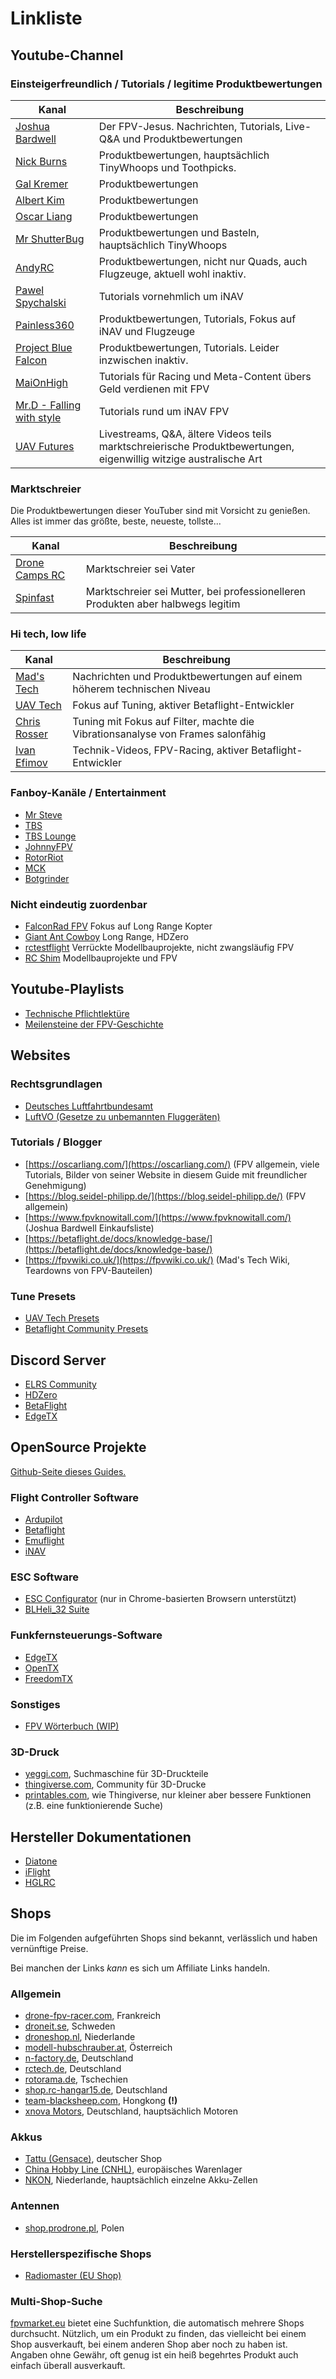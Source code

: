 # Linkliste

## Youtube-Channel

### Einsteigerfreundlich / Tutorials / legitime Produktbewertungen

| Kanal                                                             | Beschreibung                                                                                                      |
| ----------------------------------------------------------------- | ----------------------------------------------------------------------------------------------------------------- |
| [Joshua Bardwell](https://www.youtube.com/@JoshuaBardwell)        | Der FPV-Jesus. Nachrichten, Tutorials, Live-Q&A und Produktbewertungen                                            |
| [Nick Burns](https://www.youtube.com/@NickBurnsFPV)               | Produktbewertungen, hauptsächlich TinyWhoops und Toothpicks.                                                      |
| [Gal Kremer](https://www.youtube.com/@KremerFPV)                  | Produktbewertungen                                                                                                |
| [Albert Kim](https://www.youtube.com/@AlbertKimTV)                | Produktbewertungen                                                                                                |
| [Oscar Liang](https://www.youtube.com/@OscarLiang1)               | Produktbewertungen                                                                                                |
| [Mr ShutterBug](https://www.youtube.com/@MrShutterBug)            | Produktbewertungen und Basteln, hauptsächlich TinyWhoops                                                          |
| [AndyRC](https://www.youtube.com/@AndyRCchannel)                  | Produktbewertungen, nicht nur Quads, auch Flugzeuge, aktuell wohl inaktiv.                                        |
| [Pawel Spychalski](https://www.youtube.com/@FPVUniversity)        | Tutorials vornehmlich um iNAV                                                                                     |
| [Painless360](https://www.youtube.com/@Painless360)               | Produktbewertungen, Tutorials, Fokus auf iNAV und Flugzeuge                                                       |
| [Project Blue Falcon](https://www.youtube.com/@ProjectBlueFalcon) | Produktbewertungen, Tutorials. Leider inzwischen inaktiv.                                                         |
| [MaiOnHigh](https://www.youtube.com/@MaiOnHigh)                   | Tutorials für Racing und Meta-Content übers Geld verdienen mit FPV                                                |
| [Mr.D - Falling with style](https://www.youtube.com/@MrD)         | Tutorials rund um iNAV FPV                                                                                        |
| [UAV Futures](https://www.youtube.com/@UAVfutures)                | Livestreams, Q&A, ältere Videos teils marktschreierische Produktbewertungen, eigenwillig witzige australische Art |

### Marktschreier

Die Produktbewertungen dieser YouTuber sind mit Vorsicht zu genießen. Alles ist immer das größte, beste, neueste, tollste...

| Kanal                                                 | Beschreibung                                                                    |
| ----------------------------------------------------- | ------------------------------------------------------------------------------- |
| [Drone Camps RC](https://www.youtube.com/@dronecamps) | Marktschreier sei Vater                                                         |
| [Spinfast](https://www.youtube.com/@Spinfast)         | Marktschreier sei Mutter, bei professionelleren Produkten aber halbwegs legitim |

### Hi tech, low life

| Kanal                                                   | Beschreibung                                                                    |
| ------------------------------------------------------- | ------------------------------------------------------------------------------- |
| [Mad's Tech](https://www.youtube.com/@MadRC)            | Nachrichten und Produktbewertungen auf einem höherem technischen Niveau         |
| [UAV Tech](https://www.youtube.com/@uavtech)            | Fokus auf Tuning, aktiver Betaflight-Entwickler                                 |
| [Chris Rosser](https://www.youtube.com/@ChrisRosser)    | Tuning mit Fokus auf Filter, machte die Vibrationsanalyse von Frames salonfähig |
| [Ivan Efimov](https://www.youtube.com/@IvanEfimovLimon) | Technik-Videos, FPV-Racing, aktiver Betaflight-Entwickler                       |

### Fanboy-Kanäle / Entertainment

- [Mr Steve](https://www.youtube.com/@MrSteeleFPV)
- [TBS](https://www.youtube.com/@TeamBlackSheepFPV)
- [TBS Lounge](https://www.youtube.com/@TeamBlackSheepLIVE)
- [JohnnyFPV](https://www.youtube.com/@JohnnyFPV)
- [RotorRiot](https://www.youtube.com/@RotorRiot)
- [MCK](https://www.youtube.com/@MCKFPV)
- [Botgrinder](https://www.youtube.com/@BOTGRINDER)

### Nicht eindeutig zuordenbar

- [FalconRad FPV](https://www.youtube.com/@FalconRadFPV) Fokus auf Long Range Kopter
- [Giant Ant Cowboy](https://www.youtube.com/@GiantAntCowboy) Long Range, HDZero
- [rctestflight](https://www.youtube.com/@rctestflight) Verrückte Modellbauprojekte, nicht zwangsläufig FPV
- [RC Shim](https://www.youtube.com/@Rcschim) Modellbauprojekte und FPV

## Youtube-Playlists

- [Technische Pflichtlektüre](https://www.youtube.com/watch?v=mRlsaD5tf_8&list=PLgtT6HufUGhuscsQfvJBSTqtKURIQklWC)
- [Meilensteine der FPV-Geschichte](https://www.youtube.com/watch?v=13OtZFWdhwQ&list=PLgtT6HufUGhs9KB-plIvo5z7mxH-MMQDV)

## Websites

### Rechtsgrundlagen

- [Deutsches Luftfahrtbundesamt](https://lba-openuav.de/einstieg/)
- [LuftVO (Gesetze zu unbemannten Fluggeräten)](https://www.gesetze-im-internet.de/luftvo_2015/BJNR189410015.html#BJNR189410015BJNG001201360)

### Tutorials / Blogger

- [https://oscarliang.com/](https://oscarliang.com/) (FPV allgemein, viele Tutorials, Bilder von seiner Website in diesem Guide mit freundlicher Genehmigung)
- [https://blog.seidel-philipp.de/](https://blog.seidel-philipp.de/) (FPV allgemein)
- [https://www.fpvknowitall.com/](https://www.fpvknowitall.com/) (Joshua Bardwell Einkaufsliste)
- [https://betaflight.de/docs/knowledge-base/](https://betaflight.de/docs/knowledge-base/)
- [https://fpvwiki.co.uk/](https://fpvwiki.co.uk/) (Mad's Tech Wiki, Teardowns von FPV-Bauteilen)

### Tune Presets

- [UAV Tech Presets](https://theuavtech.com/presets/)
- [Betaflight Community Presets](https://github.com/betaflight/betaflight/wiki/Community-Presets)

## Discord Server

- [ELRS Community](https://discord.gg/dS6ReFY)
- [HDZero](https://discord.gg/kGsnEDMb2V)
- [BetaFlight](https://discord.gg/gV4XSq3fus)
- [EdgeTX](https://discord.gg/wF9wUKnZ6H)

## OpenSource Projekte

[Github-Seite dieses Guides.](https://github.com/rumpelst1lzk1n/rumpelst1lzk1n.github.io)

### Flight Controller Software

- [Ardupilot](https://github.com/ArduPilo/)
- [Betaflight](https://github.com/betaflight)
- [Emuflight](https://github.com/emuflight)
- [iNAV](https://github.com/iNavFlight)

### ESC Software

- [ESC Configurator](https://esc-configurator.com/) (nur in Chrome-basierten Browsern unterstützt)
- [BLHeli_32 Suite](https://github.com/bitdump/BLHeli/releases)

### Funkfernsteuerungs-Software

- [EdgeTX](https://github.com/EdgeTX)
- [OpenTX](https://github.com/opentx)
- [FreedomTX](https://github.com/tbs-fpv/freedomtx)

### Sonstiges

- [FPV Wörterbuch (WIP)](https://docs.google.com/document/d/1BGCfnv2kSAx8u5DQhsWWvEG7S7KHRSN71H0z0-NkFyw)

### 3D-Druck

- [yeggi.com](https://www.yeggi.com/), Suchmaschine für 3D-Druckteile
- [thingiverse.com](https://www.thingiverse.com/), Community für 3D-Drucke
- [printables.com](https://www.printables.com/), wie Thingiverse, nur kleiner aber bessere Funktionen (z.B. eine funktionierende Suche)

## Hersteller Dokumentationen

- [Diatone](https://www.diatone.us/apps/help-center)
- [iFlight](https://drive.google.com/drive/folders/1r3MNTBNYSzGeRXQg45j4IJVoW1Xjk7Y0)
- [HGLRC](https://www.hglrc.com/pages/download)

## Shops

Die im Folgenden aufgeführten Shops sind bekannt, verlässlich und haben vernünftige Preise.

Bei manchen der Links *kann* es sich um Affiliate Links handeln.

### Allgemein

- [drone-fpv-racer.com](https://www.drone-fpv-racer.com/en/?aff=77), Frankreich
- [droneit.se](https://droneit.se/), Schweden
- [droneshop.nl](https://droneshop.nl/), Niederlande
- [modell-hubschrauber.at](https://www.modell-hubschrauber.at/), Österreich
- [n-factory.de](https://n-factory.de/), Deutschland
- [rctech.de](https://www.rctech.de/), Deutschland
- [rotorama.de](https://www.rotorama.de/), Tschechien
- [shop.rc-hangar15.de](https://shop.rc-hangar15.de/), Deutschland
- [team-blacksheep.com](https://www.team-blacksheep.com/shop), Hongkong **(!)**
- [xnova Motors](https://www.xnovamotors.biz/), Deutschland, hauptsächlich Motoren

### Akkus

- [Tattu (Gensace)](https://www.gensace.de/), deutscher Shop
- [China Hobby Line (CNHL)](https://bit.ly/3uUdpjt), europäisches Warenlager
- [NKON](https://www.nkon.nl/), Niederlande, hauptsächlich einzelne Akku-Zellen

### Antennen

- [shop.prodrone.pl](https://shop.prodrone.pl/), Polen

### Herstellerspezifische Shops

- [Radiomaster (EU Shop)](https://www.radiomasterrc.eu/)

### Multi-Shop-Suche

[fpvmarket.eu](https://fpvmarket.eu/) bietet eine Suchfunktion, die automatisch mehrere Shops durchsucht. Nützlich, um ein Produkt zu finden, das vielleicht bei einem Shop ausverkauft, bei einem anderen Shop aber noch zu haben ist. Angaben ohne Gewähr, oft genug ist ein heiß begehrtes Produkt auch einfach überall ausverkauft.
